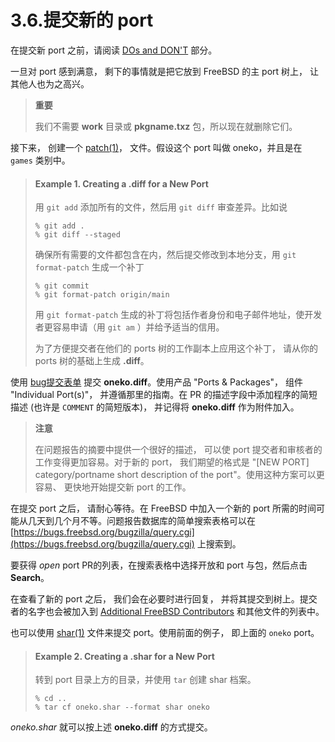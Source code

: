 # 3.6.提交新的 port

在提交新 port 之前，请阅读 [DOs and DON'T](https://docs.freebsd.org/en/books/porters-handbook/porting-dads/index.html#porting-dads) 部分。

一旦对 port 感到满意， 剩下的事情就是把它放到 FreeBSD 的主 port 树上， 让其他人也为之高兴。

> **重要**
>
> 我们不需要 **work** 目录或 **pkgname.txz** 包，所以现在就删除它们。

接下来， 创建一个 [patch(1)](https://www.freebsd.org/cgi/man.cgi?query=patch\&sektion=1\&format=html)， 文件。假设这个 port 叫做 oneko，并且是在 `games` 类别中。

> #### Example 1. Creating a .diff for a New Port
>
> 用 `git add` 添加所有的文件，然后用 `git diff` 审查差异。比如说
>
> ```
> % git add .
> % git diff --staged
> ```
>
> 确保所有需要的文件都包含在内，然后提交修改到本地分支，用 `git format-patch` 生成一个补丁
>
> ```
> % git commit
> % git format-patch origin/main
> ```
>
> 用 `git format-patch` 生成的补丁将包括作者身份和电子邮件地址，使开发者更容易申请（用 `git am` ）并给予适当的信用。
>
> 为了方便提交者在他们的 ports 树的工作副本上应用这个补丁， 请从你的 ports 树的基础上生成 **.diff**。

使用 [bug提交表单](https://bugs.freebsd.org/submit/) 提交 **oneko.diff**。使用产品 "Ports & Packages"， 组件 "Individual Port(s)"， 并遵循那里的指南。在 PR 的描述字段中添加程序的简短描述 (也许是 `COMMENT` 的简短版本)， 并记得将 **oneko.diff** 作为附件加入。

> **注意**
>
> 在问题报告的摘要中提供一个很好的描述， 可以使 port 提交者和审核者的工作变得更加容易。对于新的 port， 我们期望的格式是 "\[NEW PORT] category/portname short description of the port"。使用这种方案可以更容易、 更快地开始提交新 port 的工作。

在提交 port 之后， 请耐心等待。在 FreeBSD 中加入一个新的 port 所需的时间可能从几天到几个月不等。问题报告数据库的简单搜索表格可以在 [https://bugs.freebsd.org/bugzilla/query.cgi](https://bugs.freebsd.org/bugzilla/query.cgi) 上搜索到。

要获得 _open_ port PR的列表，在搜索表格中选择开放和 port 与包，然后点击 **Search**。

在查看了新的 port 之后， 我们会在必要时进行回复， 并将其提交到树上。提交者的名字也会被加入到 [Additional FreeBSD Contributors](https://docs.freebsd.org/en/articles/contributors/#contrib-additional) 和其他文件的列表中。

也可以使用 [shar(1)](https://www.freebsd.org/cgi/man.cgi?query=shar\&sektion=1\&format=html) 文件来提交 port。使用前面的例子， 即上面的 `oneko` port。

> #### Example 2. Creating a .shar for a New Port
>
> 转到 port 目录上方的目录，并使用 `tar` 创建 shar 档案。
>
> ```
> % cd ..
> % tar cf oneko.shar --format shar oneko
> ```

_oneko.shar_ 就可以按上述 **oneko.diff** 的方式提交。
